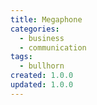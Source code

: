 ```yaml
---
title: Megaphone
categories:
  - business
  - communication
tags:
  - bullhorn
created: 1.0.0
updated: 1.0.0
---
```


